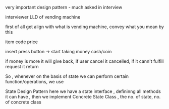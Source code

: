 very important design pattern - much asked in interview

interviewer
LLD of vending machine

first of all get align with what is vending machine, convey what you mean by this

item
code
price

insert press button -> start taking money cash/coin

if money is more it will give back, if user cancel it cancelled, if it cann't fulfill request it return

So , whenever on the basis of state we can perform certain function/operations, we use

State Design Pattern
here we have a state interface , defininng all methods it can have ,
then we implement Concrete State Class , the no. of state, no. of concrete class
